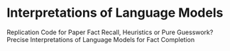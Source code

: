 # Interpretations of Language Models
Replication Code for Paper Fact Recall, Heuristics or Pure Guesswork? Precise Interpretations of Language Models for Fact Completion
